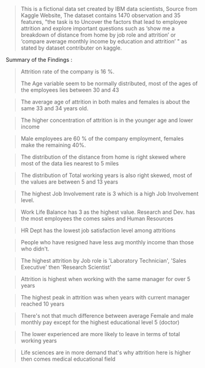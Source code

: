 >This is a fictional data set created by IBM data scientists, Source from Kaggle Website,
The dataset contains 1470 observation and 35 features, "the task is to Uncover the factors that lead to employee attrition and explore important questions such as ‘show me a breakdown of distance from home by job role and attrition’ or ‘compare average monthly income by education and attrition’ " as stated by dataset contributer on kaggle.


Summary of the Findings :
> Attrition rate of the company is 16 %.
> 
>The Age variable seem to be normally distributed, most of the ages of the employees lies between 30 and 43

>The average age of attrition in both males and females is about the same 33 and 34 years old.

>The higher concentration of attrition is in the younger age and lower income

>Male employees are 60 % of the company employment, females make the remaining 40%.

>The distribution of the distance from home is right skewed where most of the data lies nearest to 5 miles

> The distribution of Total working years is also right skewed, most of the values are between 5 and 13 years

>The highest Job Involvement rate is 3 which is a high Job Involvement level.

>Work Life Balance has 3 as the highest value.
>Research and Dev. has the most employees the comes sales and Human Resources

>HR Dept has the lowest job satisfaction level among attritions

>People who have resigned have less avg monthly income than those who didn't.

>The highest attrition by Job role is 'Laboratory Technician', 'Sales Executive' then 'Research Scientist'

>Attrition is highest when working with the same manager for over 5 years

>The highest peak in attrition was when years with current manager reached 10 years

>There's not that much difference between average Female and male monthly pay except for the highest educational level 5 (doctor)

>The lower experienced are more likely to leave in terms of total working years

>Life sciences are in more demand that's why attrition here is higher then comes medical educational field
